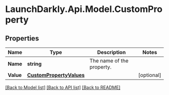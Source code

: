 # LaunchDarkly.Api.Model.CustomProperty
## Properties

Name | Type | Description | Notes
------------ | ------------- | ------------- | -------------
**Name** | **string** | The name of the property. | 
**Value** | [**CustomPropertyValues**](CustomPropertyValues.md) |  | [optional] 

[[Back to Model list]](../README.md#documentation-for-models) [[Back to API list]](../README.md#documentation-for-api-endpoints) [[Back to README]](../README.md)

